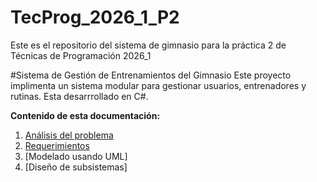 # TecProg_2026_1_P2
Este es el repositorio del sistema de gimnasio para la práctica 2 de Técnicas de Programación 2026_1

#Sistema de Gestión de Entrenamientos del Gimnasio
Este proyecto implimenta un sistema modular para gestionar usuarios, entrenadores y rutinas. Esta desarrrollado en C#.

**Contenido de esta documentación:**
 1. [Análisis del problema](https://github.com/Pepotepo/TP_2026_1_P2/wiki/1.-An%C3%A1lisis-del-problema)
 2. [Requerimientos](https://github.com/Pepotepo/TP_2026_1_P2/wiki/2.-Requerimientos)
 3. [Modelado usando UML]
 4. [Diseño de subsistemas]
